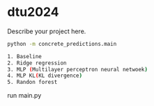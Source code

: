 # dtu2024

Describe your project here.

```bash
python -m concrete_predictions.main

1. Baseline
2. Ridge regression
3. MLP (Multilayer perceptron neural netwoek)
4. MLP KL(KL divergence)
5. Randon forest 
```

run main.py
